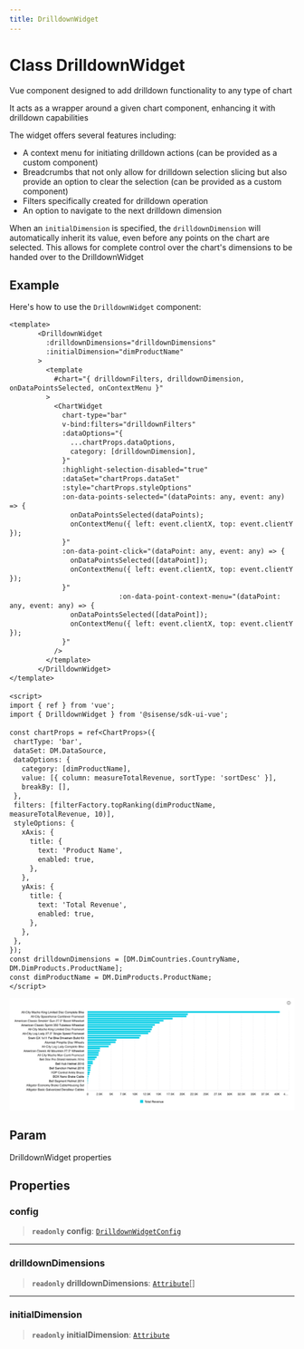 ```yaml
---
title: DrilldownWidget
---
```


# Class DrilldownWidget

Vue component designed to add drilldown functionality to any type of chart

It acts as a wrapper around a given chart component, enhancing it with drilldown capabilities

The widget offers several features including:
- A context menu for initiating drilldown actions (can be provided as a custom component)
- Breadcrumbs that not only allow for drilldown selection slicing but also
provide an option to clear the selection (can be provided as a custom component)
- Filters specifically created for drilldown operation
- An option to navigate to the next drilldown dimension

When an `initialDimension` is specified, the `drilldownDimension` will automatically inherit its value,
even before any points on the chart are selected.
This allows for complete control over the chart's dimensions to be handed over to the DrilldownWidget

## Example

Here's how to use the `DrilldownWidget` component:
```vue
<template>
       <DrilldownWidget
         :drilldownDimensions="drilldownDimensions"
         :initialDimension="dimProductName"
       >
         <template
           #chart="{ drilldownFilters, drilldownDimension, onDataPointsSelected, onContextMenu }"
         >
           <ChartWidget
             chart-type="bar"
             v-bind:filters="drilldownFilters"
             :dataOptions="{
               ...chartProps.dataOptions,
               category: [drilldownDimension],
             }"
             :highlight-selection-disabled="true"
             :dataSet="chartProps.dataSet"
             :style="chartProps.styleOptions"
             :on-data-points-selected="(dataPoints: any, event: any) => {
               onDataPointsSelected(dataPoints);
               onContextMenu({ left: event.clientX, top: event.clientY });
             }"
             :on-data-point-click="(dataPoint: any, event: any) => {
               onDataPointsSelected([dataPoint]);
               onContextMenu({ left: event.clientX, top: event.clientY });
             }"
                           :on-data-point-context-menu="(dataPoint: any, event: any) => {
               onDataPointsSelected([dataPoint]);
               onContextMenu({ left: event.clientX, top: event.clientY });
             }"
           />
         </template>
       </DrilldownWidget>
</template>

<script>
import { ref } from 'vue';
import { DrilldownWidget } from '@sisense/sdk-ui-vue';

const chartProps = ref<ChartProps>({
 chartType: 'bar',
 dataSet: DM.DataSource,
 dataOptions: {
   category: [dimProductName],
   value: [{ column: measureTotalRevenue, sortType: 'sortDesc' }],
   breakBy: [],
 },
 filters: [filterFactory.topRanking(dimProductName, measureTotalRevenue, 10)],
 styleOptions: {
   xAxis: {
     title: {
       text: 'Product Name',
       enabled: true,
     },
   },
   yAxis: {
     title: {
       text: 'Total Revenue',
       enabled: true,
     },
   },
 },
});
const drilldownDimensions = [DM.DimCountries.CountryName, DM.DimProducts.ProductName];
const dimProductName = DM.DimProducts.ProductName;
</script>
```
<img src="../../../img/vue-drilldown-widget-example.png" width="800px" />

## Param

DrilldownWidget properties

## Properties

### config

> **`readonly`** **config**: [`DrilldownWidgetConfig`](../type-aliases/type-alias.DrilldownWidgetConfig.md)

***

### drilldownDimensions

> **`readonly`** **drilldownDimensions**: [`Attribute`](../../sdk-data/interfaces/interface.Attribute.md)[]

***

### initialDimension

> **`readonly`** **initialDimension**: [`Attribute`](../../sdk-data/interfaces/interface.Attribute.md)
